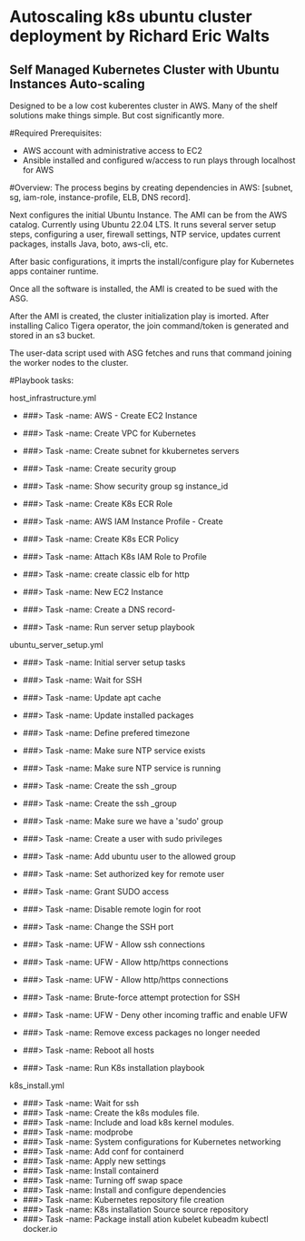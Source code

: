# Autoscaling k8s ubuntu cluster deployment by Richard Eric Walts


Self Managed Kubernetes Cluster with Ubuntu Instances Auto-scaling
---
Designed to be a low cost kuberentes cluster in AWS.
Many of the shelf solutions make things simple. But cost significantly more.

#Required Prerequisites:
 - AWS account with administrative access to EC2
 - Ansible installed and configured w/access to run plays through localhost for AWS


#Overview:
 The process begins by creating dependencies in AWS: 
  [subnet, sg, iam-role, instance-profile, ELB, DNS record].
 
 Next configures the initial Ubuntu Instance. The AMI can be from the AWS catalog.
 Currently using Ubuntu 22.04 LTS.  It runs several server setup steps, configuring a user,
 firewall settings, NTP service, updates current packages, installs Java, boto, aws-cli, etc.

 After basic configurations, it imprts the install/configure play for Kubernetes apps container runtime.

 Once all the software is installed, the AMI is created to be sued with the ASG.

 After the AMI is created, the cluster initialization play is imorted. After installing Calico Tigera operator, the join command/token is generated and stored in an s3 bucket.  

 The user-data script used with ASG fetches and runs that command joining the worker nodes to the cluster.
 
 



#Playbook tasks:

host_infrastructure.yml
- ###> Task -name: AWS - Create EC2 Instance
- ###> Task -name: Create VPC for Kubernetes
- ###> Task -name: Create subnet for kkubernetes servers
- ###> Task -name: Create security group
- ###> Task -name: Show security group sg instance_id
- ###> Task -name: Create K8s ECR Role
- ###> Task -name: AWS IAM Instance Profile - Create
- ###> Task -name: Create K8s ECR Policy
- ###> Task -name: Attach K8s IAM Role to Profile
- ###> Task -name: create classic elb for http
- ###> Task -name: New EC2 Instance
- ###> Task -name: Create a DNS record-

- ###> Task -name: Run server setup playbook

ubuntu_server_setup.yml
 - ###> Task -name: Initial server setup tasks
 - ###> Task -name: Wait for SSH
 - ###> Task -name: Update apt cache
 - ###> Task -name: Update installed packages
 - ###> Task -name: Define prefered timezone
 - ###> Task -name: Make sure NTP service exists
 - ###> Task -name: Make sure NTP service is running
 - ###> Task -name: Create the ssh _group
 - ###> Task -name: Create the ssh _group
 - ###> Task -name: Make sure we have a 'sudo' group
 - ###> Task -name: Create a user with sudo privileges
 - ###> Task -name: Add ubuntu user to the allowed group
 - ###> Task -name: Set authorized key for remote user
 - ###> Task -name: Grant SUDO access
 - ###> Task -name: Disable remote login for root
 - ###> Task -name: Change the SSH port
 - ###> Task -name: UFW - Allow ssh connections
 - ###> Task -name: UFW - Allow http/https connections
 - ###> Task -name: UFW - Allow http/https connections
 - ###> Task -name: Brute-force attempt protection for SSH
 - ###> Task -name: UFW - Deny other incoming traffic and enable UFW
 - ###> Task -name: Remove excess packages no longer needed
 - ###> Task -name: Reboot all hosts

- ###> Task -name: Run K8s installation playbook

k8s_install.yml
 - ###> Task -name: Wait for ssh
 - ###> Task -name: Create the k8s modules file.
 - ###> Task -name: Include and load k8s kernel modules.
 - ###> Task -name: modprobe
 - ###> Task -name: System configurations for Kubernetes networking
 - ###> Task -name: Add conf for containerd
 - ###> Task -name: Apply new settings
 - ###> Task -name: Install containerd
 - ###> Task -name: Turning off swap space
 - ###> Task -name: Install and configure dependencies
 - ###> Task -name: Kubernetes repository file creation
 - ###> Task -name: K8s installation Source source repository
 - ###> Task -name: Package install ation kubelet kubeadm kubectl docker.io



